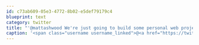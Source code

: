 ```yaml
---
id: c73ab609-05e3-4772-8b02-e5def79179c4
blueprint: text
category: twitter
title: "'@mattashwood We're just going to build some personal web projects. Come on out, bring ideas and beer."
caption: '<span class="username username_linked">@<a href="https://twitter.com/mattashwood" title="Matt Ashwood">mattashwood</a></span> We''re just going to build some personal web projects. Come on out, bring ideas and beer.'
---
```

